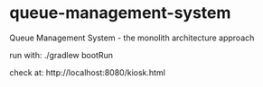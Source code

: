 queue-management-system
=======================

Queue Management System - the monolith architecture approach

run with:
./gradlew bootRun

check at:
http://localhost:8080/kiosk.html